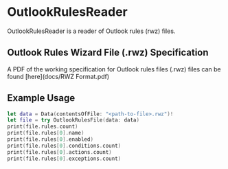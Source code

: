# OutlookRulesReader

OutlookRulesReader is a reader of Outlook rules (rwz) files.

## Outlook Rules Wizard File (.rwz) Specification
A PDF of the working specification for Outlook rules files (.rwz) files can be found [here](docs/RWZ Format.pdf)

## Example Usage

```swift
let data = Data(contentsOfFile: "<path-to-file>.rwz")!
let file = try OutlookRulesFile(data: data)
print(file.rules.count)
print(file.rules[0].name)
print(file.rules[0].enabled)
print(file.rules[0].conditions.count)
print(file.rules[0].actions.count)
print(file.rules[0].exceptions.count)
```

